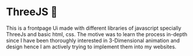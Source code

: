 # ThreeJS 🧊

This is a frontpage Ui made with different libraries of javascript specially ThreeJs and basic html, css. The motive was to learn the process
 in-depth since I have been thoroughly interested in 3-Dimensional animation and design hence I am actively trying to implement them into my websites. 
